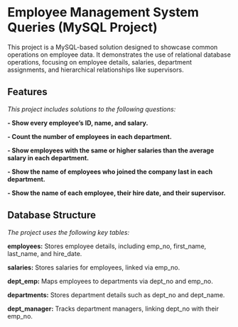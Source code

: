 # **Employee Management System Queries (MySQL Project)**

This project is a MySQL-based solution designed to showcase common operations on employee data. It demonstrates the use of relational database operations, focusing on employee details, salaries, department assignments, and hierarchical relationships like supervisors.

## **Features**

*This project includes solutions to the following questions:*

**- Show every employee’s ID, name, and salary.**

**- Count the number of employees in each department.**

**- Show employees with the same or higher salaries than the average salary in each department.**

**- Show the name of employees who joined the company last in each department.**

**- Show the name of each employee, their hire date, and their supervisor.**

## **Database Structure**

*The project uses the following key tables:*

**employees:** Stores employee details, including emp_no, first_name, last_name, and hire_date.

**salaries:** Stores salaries for employees, linked via emp_no.

**dept_emp:** Maps employees to departments via dept_no and emp_no.

**departments:** Stores department details such as dept_no and dept_name.

**dept_manager:** Tracks department managers, linking dept_no with their emp_no.

